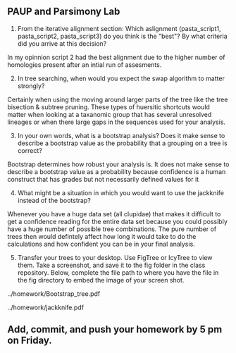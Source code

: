 ## PAUP and Parsimony Lab

1. From the iterative alignment section: Which aslignment (pasta_script1, pasta_script2, pasta_script3) do you think is the "best"? By what criteria did you arrive at this decision? 

In my opinnion script 2 had the best alignment due to the higher number of homologies present after an intial 
run of assesments. 

2. In tree searching, when would you expect the swap algorithm to matter strongly?

Certainly when using the moving around larger parts of the tree like the tree bisection & subtree pruning. These 
types of huersitic shortcuts would matter when looking at a taxanomic group that has several unresolved lineages 
or when there large gaps in the sequences used for your analysis. 

3. In your own words, what is a bootstrap analysis? Does it make sense to describe a bootstrap value as the probability that a grouping on a tree is correct?

Bootstrap determines how robust your analysis is. It does not make sense to describe a bootstrap value as a probability because confidence is a human construct that has grades but not necessarily defined values for it

4. What might be a situation in which you would want to use the jackknife instead of the bootstrap? 

Whenever you have a huge data set (all clupidae) that makes it difficult to get a confidence 
reading for the entire data set because you could possibly have a huge number of possible 
tree combinations. The pure number of trees then would defintely affect how long it would take 
to do the calculations and how confident you can be in your final analysis.

5. Transfer your trees to your desktop. Use FigTree or IcyTree to view them. Take a screenshot, and save it to the fig folder in the class repository. Below, complete the file path to where you have the file in the fig directory to embed the image of your screen shot. 

../homework/Bootstrap_tree.pdf

../homework/jackknife.pdf 


## Add, commit, and push your homework by 5 pm on Friday.

